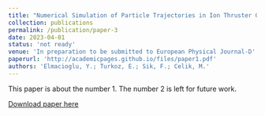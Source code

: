 ```yaml
---
title: "Numerical Simulation of Particle Trajectories in Ion Thruster Grid Region Plasma using a PIC-DSMC Code"
collection: publications
permalink: /publication/paper-3
date: 2023-04-01
status: 'not ready'
venue: 'In preparation to be submitted to European Physical Journal-D'
paperurl: 'http://academicpages.github.io/files/paper1.pdf'
authors: 'Elmacioglu, Y.; Turkoz, E.; Sik, F.; Celik, M.'
---
```

This paper is about the number 1. The number 2 is left for future work.

[Download paper here](http://academicpages.github.io/files/paper1.pdf)
